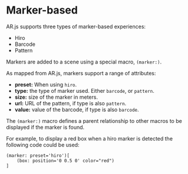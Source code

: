 # Marker-based

AR.js supports three types of marker-based experiences:

* Hiro
* Barcode
* Pattern

Markers are added to a scene using a special macro, `(marker:)`.

As mapped from AR.js, markers support a range of attributes:

* **preset:** When using `hiro`.
* **type:** the type of marker used. Either `barcode`, or `pattern`.
* **size:** size of the marker in meters.
* **url:** URL of the pattern, if type is also `pattern`.
* **value:** value of the barcode, if type is also `barcode`.

The `(marker:)` macro defines a parent relationship to other macros to be displayed if the marker is found.

For example, to display a red box when a hiro marker is detected the following code could be used:

```twee
(marker: preset='hiro')[
    (box: position='0 0.5 0' color="red")
]
```
